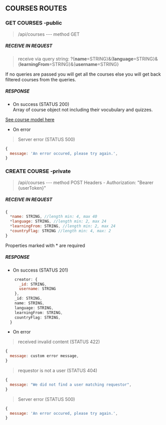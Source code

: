 ## COURSES ROUTES

### GET COURSES -public

> /api/courses   --- method GET <br/>

##### RECEIVE IN REQUEST

> receive via query string: ?{**name**=STRING}&{**language**=STRING}&{**learningFrom**=STRING}&{**username**=STRING} <br/>

If no queries are passed you will get all the courses else you will get back filtered courses from the queries.

##### RESPONSE

*  On success (STATUS 200) <br />
 Array of course object not including their vocubulary and quizzes. <br />
 
 [See course model here](../../models/course.js)

*  On error

> Server error (STATUS 500)
```javascript
{
  message: 'An error occured, please try again.',
}
```

### CREATE COURSE -private

> /api/courses   --- method POST
> Headers - Authorization: "Bearer {userToken}"

##### RECEIVE IN REQUEST

```javascript
{
  *name: STRING, //length min: 4, max 40
  *language: STRING, //length min: 2, max 24
  *learningFrom: STRING, //length min: 2, max 24
  *countryFlag: STRING //length min: 4, max: 2
}
```
Properties marked with * are required

##### RESPONSE

*  On success (STATUS 201)
```javascript
    creator: {
      _id: STRING,
      username: STRING
    },
    _id: STRING,
    name: STRING,
    language: STRING,
    learningFrom: STRING,
    countryFlag: STRING,
  }
```
*  On error

> received invalid content (STATUS 422)
```javascript
{
  message: custom error message,
}
```

> requestor is not a user (STATUS 404)
```javascript
{
  message: "We did not find a user matching requestor",
}
```

> Server error (STATUS 500)
```javascript
{
  message: 'An error occured, please try again.',
}
```
